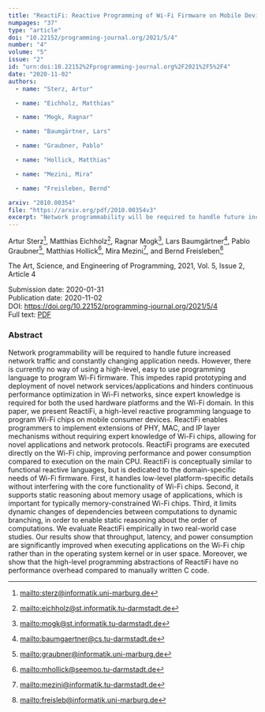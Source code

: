 ```yaml
---
title: "ReactiFi: Reactive Programming of Wi-Fi Firmware on Mobile Devices"
numpages: "37"
type: "article"
doi: "10.22152/programming-journal.org/2021/5/4"
number: "4"
volume: "5"
issue: "2"
id: "urn:doi:10.22152%2Fprogramming-journal.org%2F2021%2F5%2F4"
date: "2020-11-02"
authors: 
  - name: "Sterz, Artur"

  - name: "Eichholz, Matthias"

  - name: "Mogk, Ragnar"

  - name: "Baumgärtner, Lars"

  - name: "Graubner, Pablo"

  - name: "Hollick, Matthias"

  - name: "Mezini, Mira"

  - name: "Freisleben, Bernd"

arxiv: "2010.00354"
file: "https://arxiv.org/pdf/2010.00354v3"
excerpt: "Network programmability will be required to handle future increased network traffic and constantly changing application needs. However, there is currently no way of using a high-level, easy to use programming language to program Wi-Fi firmware. This impedes rapid prototyping and deployment of novel network services/applications and hinders continuous performance optimization in Wi-Fi networks, since expert knowledge is required for both the used hardware platforms and the Wi-Fi domain. In this paper, we present ReactiFi, a high-level reactive programming language to program Wi-Fi chips on mobile consumer devices. ReactiFi enables programmers to implement extensions of PHY, MAC, and IP layer mechanisms without requiring expert knowledge of Wi-Fi chips, allowing for novel applications and network protocols. ReactiFi programs are executed directly on the Wi-Fi chip, improving performance and power consumption compared to execution on the main CPU. ReactiFi is conceptually similar to functional reactive languages, but is dedicated to the domain-specific needs of Wi-Fi firmware. First, it handles low-level platform-specific details without interfering with the core functionality of Wi-Fi chips. Second, it supports static reasoning about memory usage of applications, which is important for typically memory-constrained Wi-Fi chips. Third, it limits dynamic changes of dependencies between computations to dynamic branching, in order to enable static reasoning about the order of computations. We evaluate ReactiFi empirically in two real-world case studies. Our results show that throughput, latency, and power consumption are significantly improved when executing applications on the Wi-Fi chip rather than in the operating system kernel or in user space. Moreover, we show that the high-level programming abstractions of ReactiFi have no performance overhead compared to manually written C code."
---
```

Artur Sterz[^1], Matthias Eichholz[^2], Ragnar Mogk[^3], Lars Baumgärtner[^4], Pablo Graubner[^5], Matthias Hollick[^6], Mira Mezini[^7], and Bernd Freisleben[^8]

The Art, Science, and Engineering of Programming, 2021, Vol. 5, Issue 2, Article 4

Submission date: 2020-01-31  
Publication date: 2020-11-02  
DOI: <https://doi.org/10.22152/programming-journal.org/2021/5/4>  
Full text: [PDF](https://arxiv.org/pdf/2010.00354v3)  


### Abstract
Network programmability will be required to handle future increased network traffic and constantly changing application needs. However, there is currently no way of using a high-level, easy to use programming language to program Wi-Fi firmware. This impedes rapid prototyping and deployment of novel network services/applications and hinders continuous performance optimization in Wi-Fi networks, since expert knowledge is required for both the used hardware platforms and the Wi-Fi domain. In this paper, we present ReactiFi, a high-level reactive programming language to program Wi-Fi chips on mobile consumer devices. ReactiFi enables programmers to implement extensions of PHY, MAC, and IP layer mechanisms without requiring expert knowledge of Wi-Fi chips, allowing for novel applications and network protocols. ReactiFi programs are executed directly on the Wi-Fi chip, improving performance and power consumption compared to execution on the main CPU. ReactiFi is conceptually similar to functional reactive languages, but is dedicated to the domain-specific needs of Wi-Fi firmware. First, it handles low-level platform-specific details without interfering with the core functionality of Wi-Fi chips. Second, it supports static reasoning about memory usage of applications, which is important for typically memory-constrained Wi-Fi chips. Third, it limits dynamic changes of dependencies between computations to dynamic branching, in order to enable static reasoning about the order of computations. We evaluate ReactiFi empirically in two real-world case studies. Our results show that throughput, latency, and power consumption are significantly improved when executing applications on the Wi-Fi chip rather than in the operating system kernel or in user space. Moreover, we show that the high-level programming abstractions of ReactiFi have no performance overhead compared to manually written C code.


[^1]: <mailto:sterz@informatik.uni-marburg.de>
[^2]: <mailto:eichholz@st.informatik.tu-darmstadt.de>
[^3]: <mailto:mogk@st.informatik.tu-darmstadt.de>
[^4]: <mailto:baumgaertner@cs.tu-darmstadt.de>
[^5]: <mailto:graubner@informatik.uni-marburg.de>
[^6]: <mailto:mhollick@seemoo.tu-darmstadt.de>
[^7]: <mailto:mezini@informatik.tu-darmstadt.de>
[^8]: <mailto:freisleb@informatik.uni-marburg.de>
